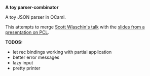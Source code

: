 **A toy parser-combinator**

A toy JSON parser in OCaml.

This attempts to merge [Scott Wlaschin's talk](https://fsharpforfunandprofit.com/parser/) with the [slides from a presentation on PCL](https://lprousnth.files.wordpress.com/2007/08/pcl.pdf).

**TODOS:**

* let rec bindings working with partial application
* better error messages
* lazy input
* pretty printer
